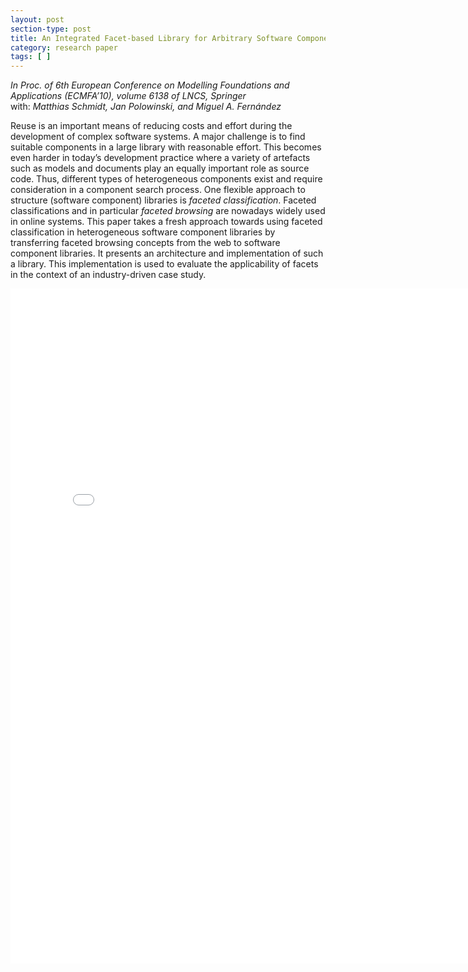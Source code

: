 ```yaml
---
layout: post
section-type: post
title: An Integrated Facet-based Library for Arbitrary Software Components
category: research paper
tags: [ ]
---
```

_In Proc. of 6th European Conference on Modelling Foundations and Applications (ECMFA’10), volume 6138 of LNCS, Springer_
<br/>with: _Matthias Schmidt, Jan Polowinski, and Miguel A. Fernández_

Reuse is an important means of reducing costs and effort
during the development of complex software systems. A major challenge
is to find suitable components in a large library with reasonable effort.
This becomes even harder in today’s development practice where a variety
of artefacts such as models and documents play an equally important
role as source code. Thus, different types of heterogeneous components
exist and require consideration in a component search process. One
flexible approach to structure (software component) libraries is _faceted
classification_. Faceted classifications and in particular _faceted browsing_
are nowadays widely used in online systems. This paper takes a fresh
approach towards using faceted classification in heterogeneous software
component libraries by transferring faceted browsing concepts from the
web to software component libraries. It presents an architecture and implementation
of such a library. This implementation is used to evaluate
the applicability of facets in the context of an industry-driven case study.

<embed src="/publications/2010_ECMFA_FacetLibrary.pdf" width="800" height="1080" type='application/pdf'/>
